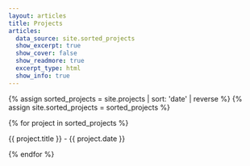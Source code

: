 ```yaml
---
layout: articles
title: Projects
articles:
  data_source: site.sorted_projects
  show_excerpt: true
  show_cover: false
  show_readmore: true
  excerpt_type: html
  show_info: true
---
```


{% assign sorted_projects = site.projects | sort: 'date' | reverse %}
{% assign site.sorted_projects = sorted_projects %}

<!-- Debugging: Display the sorted projects list -->
{% for project in sorted_projects %}
  <p>{{ project.title }} - {{ project.date }}</p>
{% endfor %}